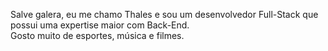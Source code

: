 Salve galera, eu me chamo Thales e sou um desenvolvedor Full-Stack que possui uma expertise maior com Back-End. <br />
Gosto muito de esportes, música e filmes.
